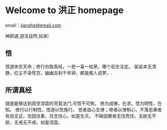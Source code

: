 # Welcome to 洪正 homepage

email：jianghz@email.com

神即道,道法自然,如来!

## 悟
悟道休言天命；修行勿取真经。一悲一喜一枯荣，哪个前生注定。
袈裟本无清静，红尘不染性空，幽幽古刹千年钟，都是痴人说梦。.


## 所谓真经
就是能够达到寂空涅盘的究竟法门,可悟不可修。
修为成佛，在求。悟为明性，在知。
修行以行制性，悟道以性施行。
觉者由心生律；修者以律制心，不落恶果者有信无证，住因住果，住念住心，如是生灭。
不昧因果者无住而住，无欲无不欲，无戒无不戒，如是涅盘。


